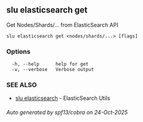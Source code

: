## slu elasticsearch get

Get Nodes/Shards/... from ElasticSearch API

```
slu elasticsearch get <nodes/shards/...> [flags]
```

### Options

```
  -h, --help      help for get
  -v, --verbose   Verbose output
```

### SEE ALSO

* [slu elasticsearch](slu_elasticsearch.md)	 - ElasticSearch Utils

###### Auto generated by spf13/cobra on 24-Oct-2025
